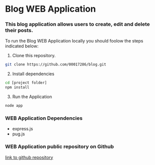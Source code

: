 # Blog WEB Application

### This blog application allows users to create, edit and delete their posts.

To run the Blog WEB Application locally you should foolow the steps indicated below:

1. Clone this repository.
```bash
git clone https://github.com/00017286/blog.git
```

2. Install dependencies
```bash
cd [project folder]
npm install
```

3. Run the Application
```bash
node app
```

### WEB Application Dependencies
- express.js
- pug.js

### WEB Application public repository on Github
[link to github repository](https://github.com/00017286/blog.git)